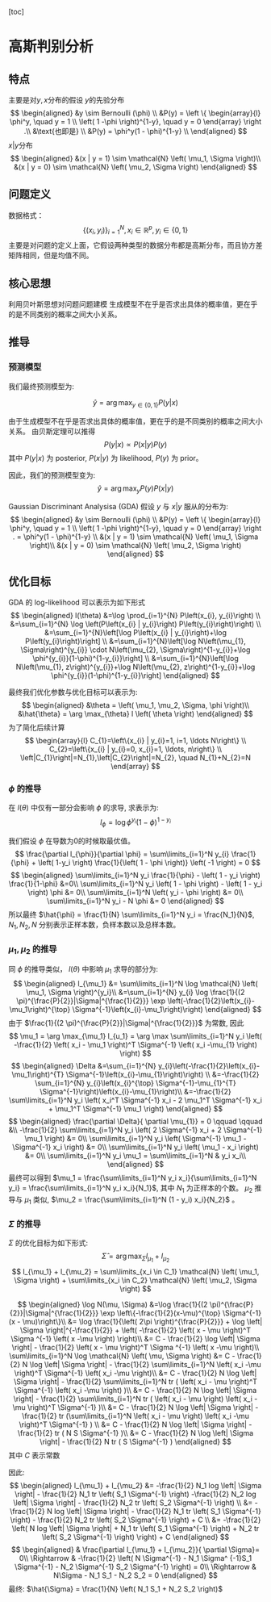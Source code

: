 [toc]
# 高斯判别分析
## 特点
主要是对$y, x$分布的假设
$y$的先验分布
$$
\begin{aligned}
&y \sim Bernoulli (\phi) \\
&P(y) = \left \{
\begin{array}{l}
\phi^y, \quad y = 1 \\
\left( 1 -\phi \right)^{1-y}, \quad y = 0
\end{array} \right .\\
&\text{也即是} \\
&P(y) = \phi^y(1 - \phi)^{1-y} \\
\end{aligned}
$$
$x|y$分布
$$
\begin{aligned}
&(x | y = 1) \sim \mathcal{N} \left( \mu_1, \Sigma \right)\\
&(x | y = 0) \sim \mathcal{N} \left( \mu_2, \Sigma \right)
\end{aligned}
$$
## 问题定义
数据格式：
$$\left\{\left(x_{i}, y_{i}\right)\right\}_{i=1}^{N}, x_{i} \in \mathbb{R}^{p}, y_{i} \in\{0,1\}$$
主要是对问题的定义上面，它假设两种类型的数据分布都是高斯分布，而且协方差矩阵相同，但是均值不同。
## 核心思想
利用贝叶斯思想对问题问题建模
生成模型不在乎是否求出具体的概率值，更在乎的是不同类别的概率之间大小关系。
## 推导
### 预测模型
我们最终预测模型为:

$$\hat{y} = \arg \max_{y\in \left\{ 0,1 \right\}} P \left( y|x \right)$$

由于生成模型不在乎是否求出具体的概率值，更在乎的是不同类别的概率之间大小关系。
由贝斯定理可以推得
$$
P \left( y | x \right) \propto P \left( x | y \right) P \left( y \right)
$$
其中 $P(y|x)$ 为 posterior, $P(x|y)$ 为 likelihood, $P(y)$ 为 prior。

因此，我们的预测模型变为:
$$
\hat{y} = \arg \max_y P \left( y \right) P \left( x | y \right)
$$

Gaussian Discriminant Analysisa (GDA) 假设 $y$ 与 $x|y$ 服从的分布为:
$$
\begin{aligned}
&y \sim Bernoulli (\phi) \\
&P(y) = \left \{
\begin{array}{l}
\phi^y, \quad y = 1 \\
\left( 1 -\phi \right)^{1-y}, \quad y = 0
\end{array} \right . = \phi^y(1 - \phi)^{1-y} \\
&(x | y = 1) \sim \mathcal{N} \left( \mu_1, \Sigma \right)\\
&(x | y = 0) \sim \mathcal{N} \left( \mu_2, \Sigma \right)
\end{aligned}
$$
## 优化目标
GDA 的 log-likelihood 可以表示为如下形式
$$
\begin{aligned}
l(\theta) &=\log \prod_{i=1}^{N} P\left(x_{i}, y_{i}\right) \\
&=\sum_{i=1}^{N} \log \left(P\left(x_{i} | y_{i}\right) P\left(y_{i}\right)\right) \\
&=\sum_{i=1}^{N}\left[\log P\left(x_{i} | y_{i}\right)+\log P\left(y_{i}\right)\right] \\
&=\sum_{i=1}^{N}\left[\log N\left(\mu_{1}, \Sigma\right)^{y_{i}} \cdot N\left(\mu_{2}, \Sigma\right)^{1-y_{i}}+\log \phi^{y_{i}}(1-\phi)^{1-y_{i}}\right] \\
&=\sum_{i=1}^{N}\left[\log N\left(\mu_{1}, z\right)^{y_{i}}+\log N\left(\mu_{2}, z\right)^{1-y_{i}}+\log \phi^{y_{i}}(1-\phi)^{1-y_{i}}\right]
\end{aligned}
$$

最终我们优化参数与优化目标可以表示为:
$$
\begin{aligned}
&\theta = \left(  \mu_1, \mu_2, \Sigma, \phi \right)\\
&\hat{\theta} = \arg \max_{\theta} l \left( \theta \right)
\end{aligned}
$$
为了简化后续计算
$$
\begin{array}{l}
C_{1}=\left\{x_{i} | y_{i}=1, i=1, \ldots N\right\} \\
C_{2}=\left\{x_{i} | y_{i}=0, x_{i}=1, \ldots, n\right\} \\
\left|C_{1}\right|=N_{1},\left|C_{2}\right|=N_{2}, \quad N_{1}+N_{2}=N
\end{array}
$$
### $\phi$ 的推导
在 $l \left( \theta \right)$ 中仅有一部分会影响 $\phi$ 的求导, 求表示为: 
$$
l_{\phi} = \log \phi^{y_i} \left( 1 - \phi \right)^{1-y_i}
$$

我们假设 $\phi$ 在导数为0的时候取最优值。
$$
\frac{\partial l_{\phi}}{\partial \phi} = \sum\limits_{i=1}^N y_{i} \frac{1}{\phi} + \left( 1-y_i \right) \frac{1}{\left( 1 - \phi \right)} \left( -1 \right) = 0 
$$
$$
\begin{aligned}
\sum\limits_{i=1}^N y_i \frac{1}{\phi} - \left( 1 - y_i \right) \frac{1}{1-\phi} &=0\\
\sum\limits_{i=1}^N y_i \left( 1 - \phi \right) - \left( 1 - y_i \right) \phi &= 0\\
\sum\limits_{i=1}^N \left( y_i - \phi \right) &= 0\\
\sum\limits_{i=1}^N y_i - N \phi &= 0
\end{aligned} 
$$
所以最终 $\hat{\phi} = \frac{1}{N} \sum\limits_{i=1}^N y_i = \frac{N_1}{N}$, $N_1, N_2, N$ 分别表示正样本数，负样本数以及总样本数。
### $\mu_1, \mu_2$ 的推导
同 $\phi$ 的推导类似， $l \left( \theta \right)$ 中影响 $\mu_1$ 求导的部分为:
$$
\begin{aligned}
l_{\mu_1} &= \sum\limits_{i=1}^N \log \mathcal{N} \left( \mu_1, \Sigma \right)^{y_i}\\
&=\sum_{i=1}^{N} y_{i} \log \frac{1}{(2 \pi)^{\frac{P}{2}}|\Sigma|^{\frac{1}{2}}} \exp \left(-\frac{1}{2}\left(x_{i}-\mu_1\right)^{\top} \Sigma^{-1}\left(x_{i}-\mu_1\right)\right)
\end{aligned}
$$
由于 $\frac{1}{(2 \pi)^{\frac{P}{2}}|\Sigma|^{\frac{1}{2}}}$ 为常数, 因此
$$
\mu_1 = \arg \max_{\mu_1} l_{u_1} = \arg \max \sum\limits_{i=1}^N y_i \left( -\frac{1}{2} \left( x_i - \mu_1 \right)^T \Sigma^{-1} \left( x_i -\mu_{1} \right) \right)
$$
$$
\begin{aligned}
\Delta &=\sum_{i=1}^{N} y_{i}\left(-\frac{1}{2}\left(x_{i}-\mu_1\right)^{T} \Sigma^{-1}\left(x_{i}-\mu_{1}\right)\right) \\
&=-\frac{1}{2} \sum_{i=1}^{N} y_{i}\left(x_{i}^{\top} \Sigma^{-1}-\mu_{1}^{T} \Sigma^{-1}\right)\left(x_{i}-\mu_{1}\right)\\
&=-\frac{1}{2} \sum\limits_{i=1}^N y_i \left( x_i^T \Sigma^{-1} x_i - 2 \mu_1^T \Sigma^{-1} x_i + \mu_1^T \Sigma^{-1} \mu_1 \right)
\end{aligned}
$$
$$
\begin{aligned}
\frac{\partial \Delta}{ \partial \mu_{1}} = 0 \qquad \qquad &\\
-\frac{1}{2} \sum\limits_{i=1}^N y_i \left( 2 \Sigma^{-1} x_i + 2 \Sigma^{-1} \mu_1 \right) &= 0\\
\sum\limits_{i=1}^N y_i \left( \Sigma^{-1} \mu_1 - \Sigma^{-1} x_i \right) &= 0\\
\sum\limits_{i=1}^N y_i \left( \mu_1 - x_i  \right) &= 0\\
\sum\limits_{i=1}^N y_i \mu_1 = \sum\limits_{i=1}^N & y_i x_i\\
\end{aligned}
$$
最终可以得到 $\mu_1 = \frac{\sum\limits_{i=1}^N y_i x_i}{\sum\limits_{i=1}^N y_i} = \frac{\sum\limits_{i=1}^N y_i x_i}{N_1}$, 其中 $N_1$ 为正样本的个数。
$\mu_2$ 推导与 $\mu_1$ 类似, $\mu_2 = \frac{\sum\limits_{i=1}^N (1 - y_i) x_i}{N_2}$ 。
### $\Sigma$ 的推导


$\Sigma$ 的优化目标为如下形式:
$$
\hat{\Sigma} = \arg \max_{\Sigma} l_{\mu_1} + l_{\mu_2}
$$
$$
l_{\mu_1} + l_{\mu_2} = \sum\limits_{x_i \in C_1} \mathcal{N} \left( \mu_1, \Sigma \right) + \sum\limits_{x_i \in C_2} \mathcal{N} \left( \mu_2, \Sigma \right)
$$

$$
\begin{aligned}
\log N(\mu, \Sigma) &=\log \frac{1}{(2 \pi)^{\frac{P}{2}}|\Sigma|^{\frac{1}{2}}} \exp \left\{-\frac{1}{2}(x-\mu)^{\top} \Sigma^{-1}(x - \mu)\right\}\\
&= \log \frac{1}{\left( 2\pi \right)^{\frac{P}{2}}} + \log \left| \Sigma \right|^{-\frac{1}{2}} + \left( -\frac{1}{2} \left( x - \mu \right)^T \Sigma ^{-1} \left(  x -\mu \right) \right)\\
&= C - \frac{1}{2} \log \left| \Sigma \right| - \frac{1}{2} \left( x - \mu \right)^T \Sigma ^{-1} \left(  x -\mu \right)\\
\sum\limits_{i=1}^N \log \mathcal{N} \left( \mu, \Sigma \right) &= C  - \frac{1}{2} N \log \left| \Sigma \right| - \frac{1}{2} \sum\limits_{i=1}^N \left( x_i -\mu \right)^T \Sigma^{-1} \left( x_i -\mu \right)\\
&= C - \frac{1}{2} N \log \left| \Sigma \right| - \frac{1}{2} \sum\limits_{i=1}^N tr ( \left( x_i - \mu \right)^T \Sigma^{-1} \left( x_i -\mu \right) )\\
&= C - \frac{1}{2} N \log \left| \Sigma \right| - \frac{1}{2} \sum\limits_{i=1}^N tr ( \left( x_i - \mu \right) \left( x_i -\mu \right)^T \Sigma^{-1} )\\
&= C - \frac{1}{2} N \log \left| \Sigma \right| - \frac{1}{2}  tr (\sum\limits_{i=1}^N \left( x_i - \mu \right) \left( x_i -\mu \right)^T \Sigma^{-1} ) \\
&= C - \frac{1}{2} N \log \left| \Sigma \right| - \frac{1}{2}  tr ( N S \Sigma^{-1} )\\
&= C - \frac{1}{2} N \log \left| \Sigma \right| - \frac{1}{2}  N tr (  S \Sigma^{-1} )
\end{aligned}
$$
其中 $C$ 表示常数

因此:
$$
\begin{aligned}
l_{\mu_1} + l_{\mu_2}  &= -\frac{1}{2} N_1 log \left| \Sigma \right| - \frac{1}{2} N_1 tr \left( S_1 \Sigma^{-1} \right) -\frac{1}{2} N_2 log \left| \Sigma \right| - \frac{1}{2} N_2 tr \left( S_2 \Sigma^{-1} \right) \\
&= -\frac{1}{2} N log \left| \Sigma \right| - \frac{1}{2} N_1 tr \left( S_1 \Sigma^{-1} \right) - \frac{1}{2} N_2 tr \left( S_2 \Sigma^{-1} \right) + C \\
&= -\frac{1}{2} \left( N log \left| \Sigma \right| + N_1 tr \left( S_1 \Sigma^{-1} \right) + N_2 tr \left( S_2 \Sigma^{-1} \right) \right) + C
\end{aligned}
$$
$$
\begin{aligned}
& \frac{\partial l_{\mu_1} + l_{\mu_2}}{ \partial \Sigma}= 0\\
\Rightarrow & -\frac{1}{2} \left( N \Sigma^{-1} - N_1  \Sigma^ {-1}S_1 \Sigma^{-1} - N_2  \Sigma^{-1} S_2 \Sigma^{-1}  \right)  = 0\\
\Rightarrow & N\Sigma - N_1 S_1 - N_2 S_2 = 0 
\end{aligned}
$$
最终: $\hat{\Sigma} = \frac{1}{N} \left( N_1 S_1 + N_2 S_2 \right)$




